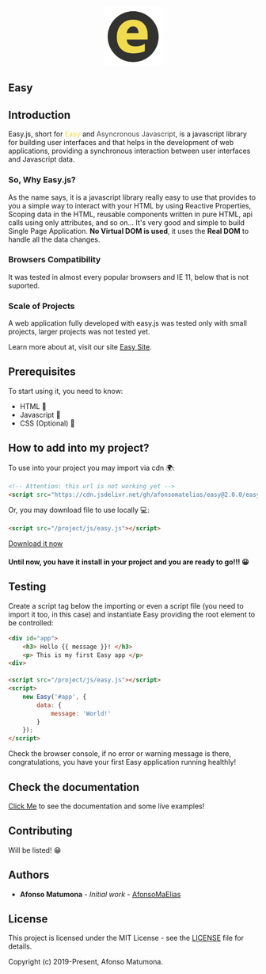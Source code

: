 <p align="center">
    <a href="https://afonsomatelias.github.io/easy" target="_blank" rel="noopener noreferrer">
        <img height="120px" src="/docs/assets/img/main_ico.png" />
    </a>
</p>

<p align="center">
    <h2> Easy </h2>
</p>

## Introduction

Easy.js, short for <span style="color:#F0DB4F">Easy</span> 
and <span style="color:#494a47" >Asyncronous Javascript</span>, 
is a javascript library for building user interfaces and that helps in the 
development of web applications, providing a synchronous interaction 
between user interfaces and Javascript data.

### So, Why Easy.js?
As the name says, it is a javascript library really easy to use that provides to you a simple way to interact 
with your HTML by using Reactive Properties, Scoping data in the HTML, reusable components written in pure HTML, 
api calls using only attributes, and so on... It's very good and simple to build Single Page Application.
**No Virtual DOM is used**, it uses the **Real DOM** to handle all the data changes.

### Browsers Compatibility
It was tested in almost every popular browsers and IE 11, below that is not suported.

### Scale of Projects
A web application fully developed with easy.js was tested only with small projects, larger projects was not tested yet.

Learn more about at, visit our site [Easy Site](https://afonsomatelias.github.com/easy).

## Prerequisites

To start using it, you need to know:

* HTML 📃
* Javascript 📑
* CSS (Optional) 📜

## How to add into my project?

To use into your project you may import via cdn 🌍:

``` HTML
<!-- Attention: this url is not working yet -->
<script src="https://cdn.jsdelivr.net/gh/afonsomatelias/easy@2.0.0/easy.js"></script>
```

Or, you may download file to use locally 💻:

```HTML
<script src="/project/js/easy.js"></script>
```
[Download it now](https://cdn.jsdelivr.net/gh/afonsomatelias/easy@2.0.0/easy.js)

#### Until now, you have it install in your project and you are ready to go!!! 😀

## Testing

Create a script tag below the importing or even a script file (you need to import it too, in this case) and instantiate Easy providing the root element to be controlled:

```HTML
<div id="app">
    <h3> Hello {{ message }}! </h3>
    <p> This is my first Easy app </p>
<div>

<script src="/project/js/easy.js"></script>
<script>
    new Easy('#app', {
        data: {
            message: 'World!'
        }
    });
</script>
```

Check the browser console, if no error or warning message is there, congratulations, you have your first Easy application running healthly!

## Check the documentation

[Click Me](https://afonsomatelias.github.io/easy/docs.html) to see the documentation and some live examples!

## Contributing

Will be listed! 😁

## Authors

* **Afonso Matumona** - *Initial work* - [AfonsoMaElias](https://github.com/AfonsoMatumona)

## License

This project is licensed under the MIT License - see the [LICENSE](LICENSE) file for details.

Copyright (c) 2019-Present, Afonso Matumona.

